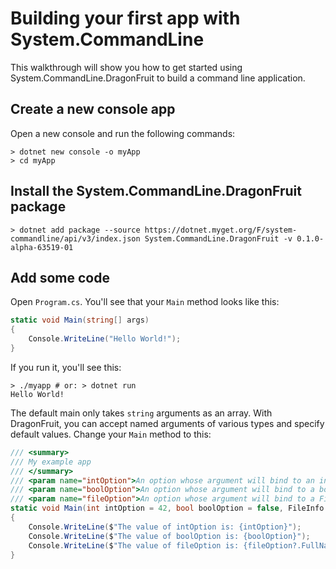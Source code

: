# Building your first app with System.CommandLine

This walkthrough will show you how to get started using System.CommandLine.DragonFruit to build a command line application.

## Create a new console app

Open a new console and run the following commands:

```console
> dotnet new console -o myApp
> cd myApp
```

## Install the System.CommandLine.DragonFruit package

```console
> dotnet add package --source https://dotnet.myget.org/F/system-commandline/api/v3/index.json System.CommandLine.DragonFruit -v 0.1.0-alpha-63519-01
```

## Add some code

Open `Program.cs`. You'll see that your `Main` method looks like this:

```csharp
static void Main(string[] args)
{
    Console.WriteLine("Hello World!");
}
```

If you run it, you'll see this:

```console
> ./myapp # or: > dotnet run
Hello World!
```

The default main only takes `string` arguments as an array. With DragonFruit, you can accept named arguments of various types and specify default values. Change your `Main` method to this:

```csharp
/// <summary>
/// My example app
/// </summary>
/// <param name="intOption">An option whose argument will bind to an int</param>
/// <param name="boolOption">An option whose argument will bind to a bool</param>
/// <param name="fileOption">An option whose argument will bind to a FileInfo</param>
static void Main(int intOption = 42, bool boolOption = false, FileInfo fileOption = null)
{
    Console.WriteLine($"The value of intOption is: {intOption}");
    Console.WriteLine($"The value of boolOption is: {boolOption}");
    Console.WriteLine($"The value of fileOption is: {fileOption?.FullName ?? "null"}");
}
```













